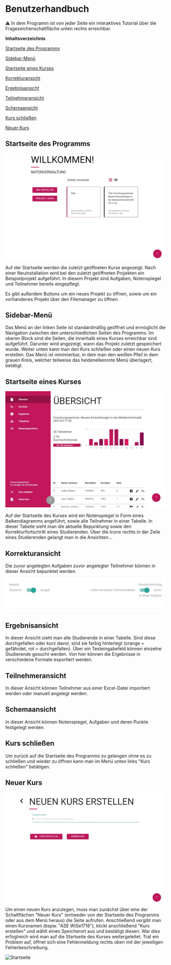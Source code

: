 # Benutzerhandbuch
:warning: In dem Programm ist von jeder Seite ein interaktives Tutorial über die Fragezeichenschaltfläche unten rechts erreichbar.

**Inhaltsverzeichnis**

[Startseite des Programms](#start1)

[Sidebar-Menü](#sidebar)

[Startseite eines Kurses](#start2)

[Korrekturansicht](#correction)

[Ergebnisansicht](#results)

[Teilnehmeransicht](#partypants)

[Schemaansicht](#scheme)

[Kurs schließen](#close)

[Neuer Kurs](#new)


<a name="start1"></a>
## Startseite des Programms
![Startseite des Programms](https://github.com/UniRegensburg/ASE_WS1718-notenverwaltung/blob/manual/manual_imgs/start1.JPG)

Auf der Startseite werden die zuletzt geöffneten Kurse angezeigt. Nach einer Neuinstallation wird bei den zuletzt geöffneten Projekten ein Beispielprojekt aufgeführt. In diesem Projekt sind Aufgaben, Notenspiegel und Teilnehmer bereits eingepflegt.

Es gibt außerdem Buttons um ein neues Projekt zu öffnen, sowie um ein vorhandenes Projekt über den Filemanager zu öffnen.
<a name="sidebar"></a>
## Sidebar-Menü
Das Menü an der linken Seite ist standardmäßig geöffnet und ermöglicht die Navigation zwischen den unterschiedlichen Seiten des Programms. Im oberen Block sind die Seiten, die innerhalb eines Kurses erreichbar sind aufgeführt.
Darunter wird angezeigt, wann das Projekt zuletzt gespeichert wurde.
Weiter unten kann man den Kurs schließen oder einen neuen Kurs erstellen.
Das Menü ist minimierbar, in dem man den weißen Pfeil in dem grauen Kreis, welcher teilweise das heidenelkenrote Menü überlagert, betätigt.

<a name="start2"></a>
## Startseite eines Kurses
![Startseite des Kurses](https://github.com/UniRegensburg/ASE_WS1718-notenverwaltung/blob/manual/manual_imgs/start2.JPG)

Auf der Startseite des Kurses wird ein Notenspiegel in Form eines Balkendiagramms angeführt, sowie alle Teilnehmer in einer Tabelle. In dieser Tabelle sieht man die aktuelle Bepunktung sowie den Korrekturfortschritt eines Studierenden. Über die Icons rechts in der Zeile eines Studierenden gelangt man in die Ansichten...

<a name="correction"></a>
## Korrekturansicht
Die zuvor angelegten Aufgaben zuvor angelegter Teilnehmer können in dieser Ansicht bepunktet werden.
![Startseite des Kurses](https://github.com/UniRegensburg/ASE_WS1718-notenverwaltung/blob/manual/manual_imgs/toggles.JPG)


<a name="results"></a>
## Ergebnisansicht
In dieser Ansicht sieht man alle Studierende in einer Tabelle. Sind diese durchgefallen oder kurz davor, sind sie farbig hinterlegt (orange = gefährdet, rot = durchgefallen).
Über ein Texteingabefeld können einzelne Studierende gesucht werden.
Von hier können die Ergebnisse in verschiedene Formate exportiert werden.

<a name="partypants"></a>
## Teilnehmeransicht
In dieser Ansicht können Teilnehmer aus einer Excel-Datei importiert werden oder manuell angelegt werden.

<a name="scheme"></a>
## Schemaansicht
In dieser Ansicht können Notenspiegel, Aufgaben und deren Punkte festgelegt werden.

<a name="close"></a>
## Kurs schließen
Um zurück auf die Startseite des Programms zu gelangen ohne es zu schließen und wieder zu öffnen kann man im Menü unten links "Kurs schließen" betätigen.

<a name="new"></a>
## Neuer Kurs	
![Neuer Kurs](https://github.com/UniRegensburg/ASE_WS1718-notenverwaltung/blob/manual/manual_imgs/new.JPG)
Um einen neuen Kurs anzulegen, muss man zunächst über eine der Schaltflächen "Neuer Kurs" (entweder von der Startseite des Programms oder aus dem Menü heraus) die Seite aufrufen. Anschließend vergibt man einen Kursnamen (bspw. "ASE WiSe1718"), klickt anschließend "Kurs erstellen" und wählt einen Speicherort aus und bestätigt diesen. War dies erfoglreich wird man auf die Startseite des Kurses weitergeleitet. Trat ein Problem auf, öffnet sich eine Fehlermeldung rechts oben mit der jeweiligen Fehlerbeschreibung.


![Startseite](https://images.unsplash.com/photo-1522199780729-a356c844222a?ixlib=rb-0.3.5&ixid=eyJhcHBfaWQiOjEyMDd9&s=1bd52b437d57c3bfa14ccb7c6985b02e&auto=format&fit=crop&w=500&q=60)
